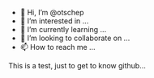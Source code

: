 - 👋 Hi, I’m @otschep
- 👀 I’m interested in ...
- 🌱 I’m currently learning ...
- 💞️ I’m looking to collaborate on ...
- 📫 How to reach me ...

This is a test, just to get to know github...

<!---
otschep/otschep is a ✨ special ✨ repository because its `README.md` (this file) appears on your GitHub profile.
You can click the Preview link to take a look at your changes.
--->
